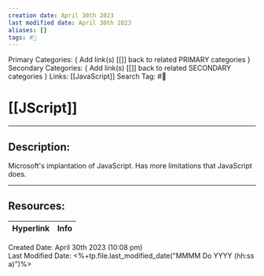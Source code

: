 ```yaml
---
creation date: April 30th 2023
last modified date: April 30th 2023
aliases: []
tags: #📕
---
```


Primary Categories: { Add link(s) [[]] back to related PRIMARY categories }
Secondary Categories:  { Add link(s) [[]] back to related SECONDARY categories }
Links: [[JavaScript]]
Search Tag: #📕  

# [[JScript]]  
___

## Description:  
Microsoft's implantation of JavaScript. Has more limitations that JavaScript does.



___

## Resources:

| Hyperlink | Info |
| --------- | ---- |


Created Date: April 30th 2023 (10:08 pm)  
Last Modified Date: <%+tp.file.last_modified_date("MMMM Do YYYY (hh:ss a)")%>
